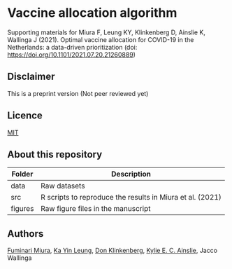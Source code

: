 # Vaccine allocation algorithm
Supporting materials for Miura F, Leung KY, Klinkenberg D, Ainslie K, Wallinga J (2021). Optimal vaccine allocation for COVID-19 in the Netherlands: a data-driven prioritization (doi: https://doi.org/10.1101/2021.07.20.21260889)

## Disclaimer 
This is a preprint version (Not peer reviewed yet)

## Licence
[MIT](https://github.com/fmiura/VacAllo_2021/blob/main/LICENSE)

## About this repository
| Folder    | Description |
|-----------|------------------------------------------------------|
| data      | Raw datasets |
| src       | R scripts to reproduce the results in Miura et al. (2021) |
| figures   | Raw figure files in the manuscript |

## Authors
[Fuminari Miura](https://github.com/akira-endo), 
[Ka Yin Leung](https://github.com/kayinleung), 
[Don Klinkenberg](https://github.com/donkeyshot), 
[Kylie E. C. Ainslie](https://github.com/kylieainslie),
Jacco Wallinga
